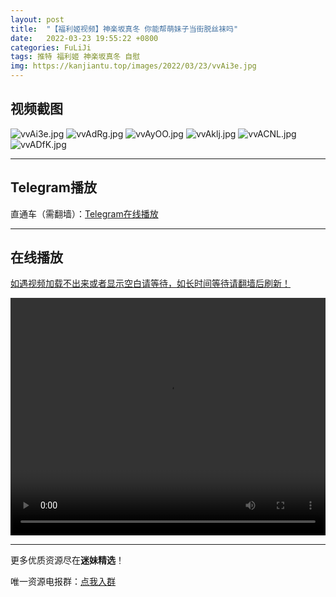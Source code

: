 ```yaml
---
layout: post
title:  "【福利姬视频】神楽坂真冬 你能帮萌妹子当街脱丝袜吗"
date:   2022-03-23 19:55:22 +0800
categories: FuLiJi
tags: 推特 福利姬 神楽坂真冬 自慰
img: https://kanjiantu.top/images/2022/03/23/vvAi3e.jpg
---
```



## 视频截图

![vvAi3e.jpg](https://kanjiantu.top/images/2022/03/23/vvAi3e.jpg)
![vvAdRg.jpg](https://kanjiantu.top/images/2022/03/23/vvAdRg.jpg)
![vvAyOO.jpg](https://kanjiantu.top/images/2022/03/23/vvAyOO.jpg)
![vvAklj.jpg](https://kanjiantu.top/images/2022/03/23/vvAklj.jpg)
![vvACNL.jpg](https://kanjiantu.top/images/2022/03/23/vvACNL.jpg)
![vvADfK.jpg](https://kanjiantu.top/images/2022/03/23/vvADfK.jpg)

* * *
## Telegram播放

直通车（需翻墙）：[Telegram在线播放](https://t.me/mimeijingxuan/285)

* * *
## 在线播放
<u>如遇视频加载不出来或者显示空白请等待，如长时间等待请翻墙后刷新！</u>
<center><video src="https://cdn.publer.io/uploads/videos/6239fdc2db279708ef8f37f8/62436231e8fe728a22b7d57e604d7325.mp4" width="100%" height="380px" controls="controls"></video></center>


* * *
更多优质资源尽在**迷妹精选**！

唯一资源电报群：[点我入群](https://t.me/mimeijingxuan)


